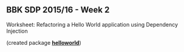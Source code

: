## BBK SDP 2015/16 - Week 2
Worksheet: Refactoring a Hello World application using Dependency Injection

(created package [**helloworld**][1])

[1]: https://github.com/f-bartholomews/SDP/tree/master/exercises/week_02/src/helloworld